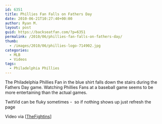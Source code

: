 ```yaml
---
id: 6351
title: Phillies Fan Falls on Fathers Day
date: 2010-06-21T10:27:40+00:00
author: Ryan M.
layout: post
guid: https://backseatfan.com/?p=6351
permalink: /2010/06/phillies-fan-falls-on-fathers-day/
thumb:
  - /images/2010/06/phillies-logo-714902.jpg
categories:
  - MLB
  - Videos
tags:
  - Philadelphia Phillies
---
```


<div class="entry">
  <p>
    The Philadelphia Phillies Fan in the blue shirt falls down the stairs during the Fathers Day game. Watching Phillies Fans at a baseball game seems to be more entertaining than the actual games.
  </p>

  <p>
  </p>

  <p>
    TwitVid can be fluky sometimes -  so if nothing shows up just refresh the page
  </p>

  <p>
    Video via [<a href="http://www.thefightins.com/meechone/who-wants-to-see-someone-fall-flat-on-their-face/">TheFightins</a>]
  </p>
</div>
